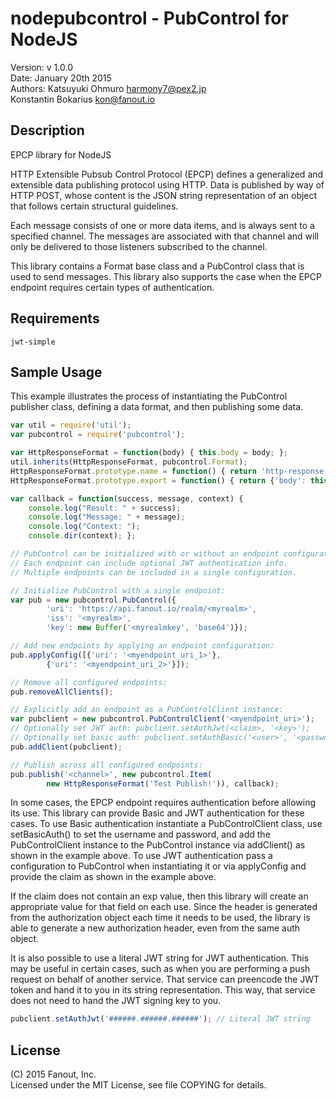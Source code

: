nodepubcontrol - PubControl for NodeJS
======================================

Version: v 1.0.0  
Date: January 20th 2015  
Authors: Katsuyuki Ohmuro <harmony7@pex2.jp>  
         Konstantin Bokarius <kon@fanout.io>

Description
-----------

EPCP library for NodeJS

HTTP Extensible Pubsub Control Protocol (EPCP) defines a generalized and
extensible data publishing protocol using HTTP.  Data is published by way of
HTTP POST, whose content is the JSON string representation of an object that
follows certain structural guidelines.

Each message consists of one or more data items, and is always sent to a
specified channel.  The messages are associated with that channel and will
only be delivered to those listeners subscribed to the channel.

This library contains a Format base class and a PubControl class that is used
to send messages.  This library also supports the case when the EPCP endpoint
requires certain types of authentication.

Requirements
------------

    jwt-simple

Sample Usage
------------

This example illustrates the process of instantiating the PubControl publisher
class, defining a data format, and then publishing some data.

```javascript
var util = require('util');
var pubcontrol = require('pubcontrol');

var HttpResponseFormat = function(body) { this.body = body; };
util.inherits(HttpResponseFormat, pubcontrol.Format);
HttpResponseFormat.prototype.name = function() { return 'http-response'; };
HttpResponseFormat.prototype.export = function() { return {'body': this.body}; }

var callback = function(success, message, context) {
    console.log("Result: " + success);
    console.log("Message: " + message);
    console.log("Context: ");
    console.dir(context); };

// PubControl can be initialized with or without an endpoint configuration.
// Each endpoint can include optional JWT authentication info.
// Multiple endpoints can be included in a single configuration.

// Initialize PubControl with a single endpoint:
var pub = new pubcontrol.PubControl({
        'uri': 'https://api.fanout.io/realm/<myrealm>',
        'iss': '<myrealm>',
        'key': new Buffer('<myrealmkey', 'base64')});

// Add new endpoints by applying an endpoint configuration:
pub.applyConfig([{'uri': '<myendpoint_uri_1>'},
        {'uri': '<myendpoint_uri_2>'}]);

// Remove all configured endpoints:
pub.removeAllClients();

// Explicitly add an endpoint as a PubControlClient instance:
var pubclient = new pubcontrol.PubControlClient('<myendpoint_uri>');
// Optionally set JWT auth: pubclient.setAuthJwt(<claim>, '<key>');
// Optionally set basic auth: pubclient.setAuthBasic('<user>', '<password>');
pub.addClient(pubclient);

// Publish across all configured endpoints:
pub.publish('<channel>', new pubcontrol.Item(
        new HttpResponseFormat('Test Publish!')), callback);
```

In some cases, the EPCP endpoint requires authentication before allowing its
use.  This library can provide Basic and JWT authentication for these cases. To use Basic authentication instantiate a PubControlClient class, use setBasicAuth() to set the username and password, and add the PubControlClient instance to the PubControl instance via addClient() as shown in the example above. To use JWT authentication pass a configuration to PubControl when instantiating it or via applyConfig and provide the claim as shown in the example above.

If the claim does not contain an exp value, then this library will create an
appropriate value for that field on each use.  Since the header is generated
from the authorization object each time it needs to be used, the library is
able to generate a new authorization header, even from the same auth object.

It is also possible to use a literal JWT string for JWT authentication.
This may be useful in certain cases, such as when you are performing a push
request on behalf of another service.  That service can preencode the JWT
token and hand it to you in its string representation.  This way, that service
does not need to hand the JWT signing key to you.

```javascript
pubclient.setAuthJwt('######.######.######'); // Literal JWT string
````

License
-------

(C) 2015 Fanout, Inc.  
Licensed under the MIT License, see file COPYING for details.

